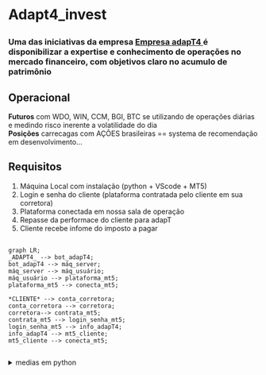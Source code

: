 <h1>Adapt4_invest<p>
  <h3> Uma das iniciativas da empresa <a href="http://www.adapt4.com.br"> Empresa adapT4 </a> é disponibilizar a expertise e conhecimento de operações no mercado financeiro, com objetivos claro no acumulo de patrimônio </h3>
</h1> 

<h2> Operacional </h2>
<div> <strong>Futuros</strong> com WDO, WIN, CCM, BGI, BTC se utilizando de operações diárias e medindo risco inerente a volatilidade do dia </div>
<div> <strong>Posições</strong> carrecagas com AÇÕES brasileiras == systema de recomendação em desenvolvimento... </div>
</h3>

<h2> Requisitos </h2>
  <ol>
    <li> Máquina Local com instalação (python + VScode + MT5) </li>
    <li> Login e senha do cliente (plataforma contratada pelo cliente em sua corretora) </li>
    <li> Plataforma conectada em nossa sala de operação </li>
    <li> Repasse da performace do cliente para adapT </li>
    <li> Cliente recebe infome do imposto a pagar </li>   
  </ol>  
<h2>

</h2>

```mermaid
graph LR;
_ADAPT4_ --> bot_adapT4;
bot_adapT4 --> máq_server;
máq_server --> máq_usuário;
máq_usuário --> plataforma_mt5;
plataforma_mt5 --> conecta_mt5;

*CLIENTE* --> conta_corretora;
conta_corretora --> corretora;
corretora--> contrata_mt5;
contrata_mt5 --> login_senha_mt5;
login_senha_mt5 --> info_adapT4;
info_adapT4 --> mt5_cliente;
mt5_cliente --> conecta_mt5;


```
</details>
</details>


<details>
     <summary> medias em python </summary>
    
```

```

<details>
     <summary> medias em python </summary>
    
```

```
